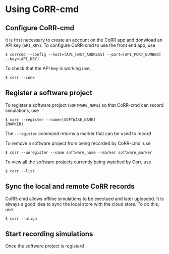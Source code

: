 # Using CoRR-cmd

## Configure CoRR-cmd

It is first necessary to create an account on the CoRR app and
donwload an API key (`API_KEY`). To configure CoRR-cmd to use the
front end app, use

    $ corrcmd --config --host=[API_HOST_ADDRESS] --port=[API_PORT_NUMBER] --key=[API_KEY]

To check that the API key is working use,

    $ corr --conx

## Register a software project

To register a software project (`SOFTWARE_NAME`) so that CoRR-cmd can
record simulations, use

    $ corr --register --name=[SOFTWARE_NAME]
    [MARKER]

The `--register` command returns a marker that can be used to record

To remove a software project from being recorded by CoRR-cmd, use

    $ corr --unregister --name software_name --marker software_marker

To view all the software projects currently being watched by Corr, use

    $ corr --list

## Sync the local and remote CoRR records

CoRR-cmd allows offline simulations to be exectued and later
uploaded. It is always a good idea to sync the local store with the
cloud store. To do this, use

    $ corr --align

## Start recording simulations

Once the software project is registerd
